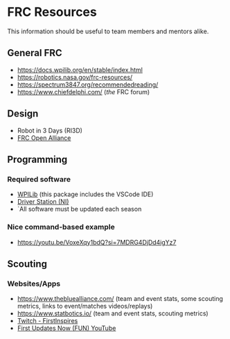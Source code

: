 # FRC Resources
This information should be useful to team members and mentors alike.

## General FRC
* https://docs.wpilib.org/en/stable/index.html
* https://robotics.nasa.gov/frc-resources/
* https://spectrum3847.org/recommendedreading/
* https://www.chiefdelphi.com/ (*the* FRC forum)

## Design
* Robot in 3 Days (RI3D)
* [FRC Open Alliance](https://www.chiefdelphi.com/c/first/open-alliance/89) 

## Programming
### Required software
* [WPILib](https://docs.wpilib.org/en/stable/docs/zero-to-robot/step-2/wpilib-setup.html) (this package includes the VSCode IDE)
* [Driver Station (NI)](https://docs.wpilib.org/en/stable/docs/software/driverstation/driver-station.html)
* `All software must be updated each season
### Nice command-based example
* https://youtu.be/VoxeXqy1bdQ?si=7MDRG4DjDd4igYz7

## Scouting
### Websites/Apps
* https://www.thebluealliance.com/ (team and event stats, some scouting metrics, links to event/matches videos/replays)
* https://www.statbotics.io/ (team and event stats, scouting metrics)
* [Twitch - FirstInspires](https://www.twitch.tv/firstinspires)
* [First Updates Now (FUN) YouTube](https://www.youtube.com/@funroboticsnetwork)
